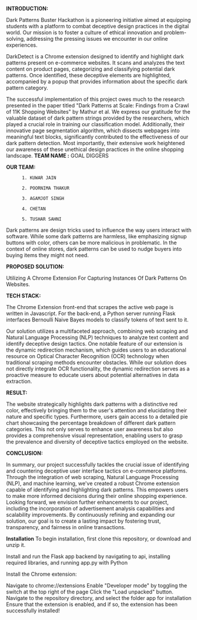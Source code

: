 **INTRODUCTION:**

Dark Patterns Buster Hackathon is a pioneering initiative aimed at equipping students with a platform to combat deceptive design practices in the digital world. Our mission is to foster a culture of ethical innovation and problem-solving, addressing the pressing issues we encounter in our online experiences.


DarkDetect is a Chrome extension designed to identify and highlight dark patterns present on e-commerce websites. It scans and analyzes the text content on product pages, categorizing and classifying potential dark patterns. Once identified, these deceptive elements are highlighted, accompanied by a popup that provides information about the specific dark pattern category.

The successful implementation of this project owes much to the research presented in the paper titled "Dark Patterns at Scale: Findings from a Crawl of 11K Shopping Websites" by Mathur et al. We express our gratitude for the valuable dataset of dark pattern strings provided by the researchers, which played a crucial role in training our classification model. Additionally, their innovative page segmentation algorithm, which dissects webpages into meaningful text blocks, significantly contributed to the effectiveness of our dark pattern detection. Most importantly, their extensive work heightened our awareness of these unethical design practices in the online shopping landscape.
**TEAM NAME :** GOAL DIGGERS

**OUR TEAM:**

          1. KUWAR JAIN

          2. POORNIMA THAKUR
          
          3. AGAMJOT SINGH
          
          4. CHETAN
          
          5. TUSHAR SAHNI

Dark patterns are design tricks used to influence the way users interact with software. While some dark patterns are harmless, like emphasizing signup buttons with color, others can be more malicious in problematic. In the context of online stores, dark patterns can be used to nudge buyers into buying items they might not need.

**PROPOSED SOLUTION:**

Utilizing A Chrome Extension For Capturing Instances Of Dark Patterns On Websites.

**TECH STACK:**

The Chrome Extension front-end that scrapes the active web page is written in Javascript. For the back-end, a Python server running Flask interfaces Bernoulli Naive Bayes models to classify tokens of text sent to it.

Our solution utilizes a multifaceted approach, combining web scraping and Natural Language Processing (NLP) techniques to analyze text content and identify deceptive design tactics. One notable feature of our extension is the dynamic redirection mechanism, which guides users to an educational resource on Optical Character Recognition (OCR) technology when traditional scraping methods encounter obstacles.
While our solution does not directly integrate OCR functionality, the dynamic redirection serves as a proactive measure to educate users about potential alternatives in data extraction.

**RESULT:**

The website strategically highlights dark patterns with a distinctive red color, effectively bringing them to the user's attention and elucidating their nature and specific types. 
Furthermore, users gain access to a detailed pie chart showcasing the percentage breakdown of different dark pattern categories. This not only serves to enhance user awareness but also provides a comprehensive visual representation, enabling users to grasp the prevalence and diversity of deceptive tactics employed on the website.

**CONCLUSION:**

In summary, our project successfully tackles the crucial issue of identifying and countering deceptive user interface tactics on e-commerce platforms. Through the integration of web scraping, Natural Language Processing (NLP), and machine learning, we've created a robust Chrome extension capable of identifying and highlighting dark patterns. This empowers users to make more informed decisions during their online shopping experience.
Looking forward, we envision further enhancements to our project, including the incorporation of advertisement analysis capabilities and scalability improvements. By continuously refining and expanding our solution, our goal is to create a lasting impact by fostering trust, transparency, and fairness in online transactions.

**Installation**
To begin installation, first clone this repository, or download and unzip it.

Install and run the Flask app backend by navigating to api, installing required libraries, and running app.py with Python

Install the Chrome extension:

Navigate to chrome://extensions
Enable "Developer mode" by toggling the switch at the top right of the page
Click the "Load unpacked" button.
Navigate to the repository directory, and select the folder app for installation
Ensure that the extension is enabled, and if so, the extension has been successfully installed!
